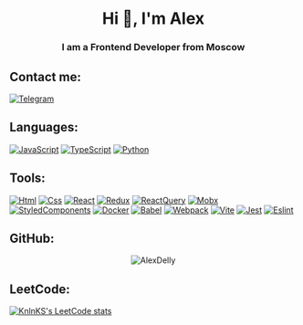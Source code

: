 <h1 align="center">Hi 👋, I'm Alex</h1>

<h3 align="center">I am a Frontend Developer from Moscow</h3>

## Contact me:<br>

[![Telegram](https://img.shields.io/badge/Telegram-2CA5E0?style=for-the-badge&logo=telegram&logoColor=white)](https://t.me/AlexDelly)

## Languages:<br>

[![JavaScript](https://img.shields.io/badge/JavaScript-7C7C7C?style=for-the-badge&logo=javascript)](https://wikipedia.org/wiki/JavaScript)
[![TypeScript](https://img.shields.io/badge/TypeScript-7C7C7C?style=for-the-badge&logo=typescript)](https://www.typescriptlang.org/)
[![Python](https://img.shields.io/badge/Python-7C7C7C?style=for-the-badge&logo=python)](https://www.python.org/)

## Tools:<br>

[![Html](https://img.shields.io/badge/HTML5-7C7C7C?style=for-the-badge&logo=html5)](https://html.spec.whatwg.org/multipage/)
[![Css](https://img.shields.io/badge/CSS3-7C7C7C?style=for-the-badge&logo=css3&logoColor=369AD6)](https://www.w3.org/TR/CSS/)
[![React](https://img.shields.io/badge/React-7C7C7C?style=for-the-badge&logo=react)](https://react.dev/)
[![Redux](https://img.shields.io/badge/Redux-7C7C7C?style=for-the-badge&logo=redux&logoColor=7749BD)](https://redux.js.org/)
[![ReactQuery](https://img.shields.io/badge/ReactQuery-7C7C7C?style=for-the-badge&logo=reactquery)](https://tanstack.com/query/latest)
[![Mobx](https://img.shields.io/badge/mobx-7C7C7C?style=for-the-badge&logo=mobx)](https://mobx.js.org/)
[![StyledComponents](https://img.shields.io/badge/StyledComponents-7C7C7C?style=for-the-badge&logo=StyledComponents)](https://styled-components.com/)
[![Docker](https://img.shields.io/badge/docker-7C7C7C?style=for-the-badge&logo=docker)](https://www.docker.com/)
[![Babel](https://img.shields.io/badge/babel-7C7C7C?style=for-the-badge&logo=babel)](https://babeljs.io/)
[![Webpack](https://img.shields.io/badge/webpack-7C7C7C?style=for-the-badge&logo=webpack)](https://webpack.js.org/)
[![Vite](https://img.shields.io/badge/vite-7C7C7C?style=for-the-badge&logo=vite)](https://vitejs.dev/)
[![Jest](https://img.shields.io/badge/jest-7C7C7C?style=for-the-badge&logo=jest&logoColor=99424F)](https://jestjs.io/)
[![Eslint](https://img.shields.io/badge/eslint-7C7C7C?style=for-the-badge&logo=eslint&logoColor=7C7CEA)](https://eslint.org/)

## GitHub:<br>

<p align="center"> <img src=https://github-readme-stats.vercel.app/api?username=AlexDelly&show_icons=true alt=AlexDelly /></p>

## LeetCode:<br>

[![KnlnKS's LeetCode stats](https://leetcode-stats-six.vercel.app/api?username=AlexDelly)](https://leetcode.com/AlexDelly/)
